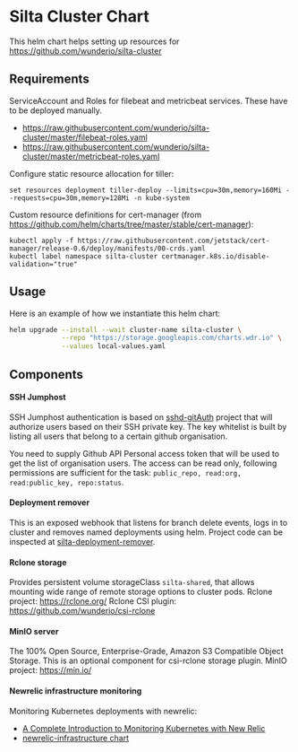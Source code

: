 # Silta Cluster Chart

This helm chart helps setting up resources for https://github.com/wunderio/silta-cluster

## Requirements

ServiceAccount and Roles for filebeat and metricbeat services. These have to be deployed manually.
 - https://raw.githubusercontent.com/wunderio/silta-cluster/master/filebeat-roles.yaml
 - https://raw.githubusercontent.com/wunderio/silta-cluster/master/metricbeat-roles.yaml

Configure static resource allocation for tiller:
```
set resources deployment tiller-deploy --limits=cpu=30m,memory=160Mi --requests=cpu=30m,memory=128Mi -n kube-system
``` 

Custom resource definitions for cert-manager (from https://github.com/helm/charts/tree/master/stable/cert-manager):
```
kubectl apply -f https://raw.githubusercontent.com/jetstack/cert-manager/release-0.6/deploy/manifests/00-crds.yaml
kubectl label namespace silta-cluster certmanager.k8s.io/disable-validation="true"
```

## Usage

Here is an example of how we instantiate this helm chart: 

```bash
helm upgrade --install --wait cluster-name silta-cluster \
             --repo "https://storage.googleapis.com/charts.wdr.io" \
             --values local-values.yaml            
```

## Components

#### SSH Jumphost

SSH Jumphost authentication is based on [sshd-gitAuth](https://github.com/wunderio/sshd-gitauth) project that will authorize users based on their SSH private key. The key whitelist is built by listing all users that belong to a certain github organisation.

You need to supply Github API Personal access token that will be used to get the list of organisation users. The access can be read only, following permissions are sufficient for the task: `public_repo, read:org, read:public_key, repo:status`.

#### Deployment remover

This is an exposed webhook that listens for branch delete events, logs in to cluster and removes named deployments using helm. Project code can be inspected at [silta-deployment-remover](https://github.com/wunderio/silta-deployment-remover).

#### Rclone storage

Provides persistent volume storageClass `silta-shared`, that allows mounting wide range of remote storage options to cluster pods.
Rclone project: https://rclone.org/
Rclone CSI plugin: https://github.com/wunderio/csi-rclone

#### MinIO server

The 100% Open Source, Enterprise-Grade, Amazon S3 Compatible Object Storage. This is an optional component for csi-rclone storage plugin.
MinIO project: https://min.io/  

#### Newrelic infrastructure monitoring
Monitoring Kubernetes deployments with newrelic:
 - [A Complete Introduction to Monitoring Kubernetes with New Relic](https://newrelic.com/platform/kubernetes/monitoring-guide)
 - [newrelic-infrastructure chart](https://github.com/helm/charts/tree/master/stable/newrelic-infrastructure)
